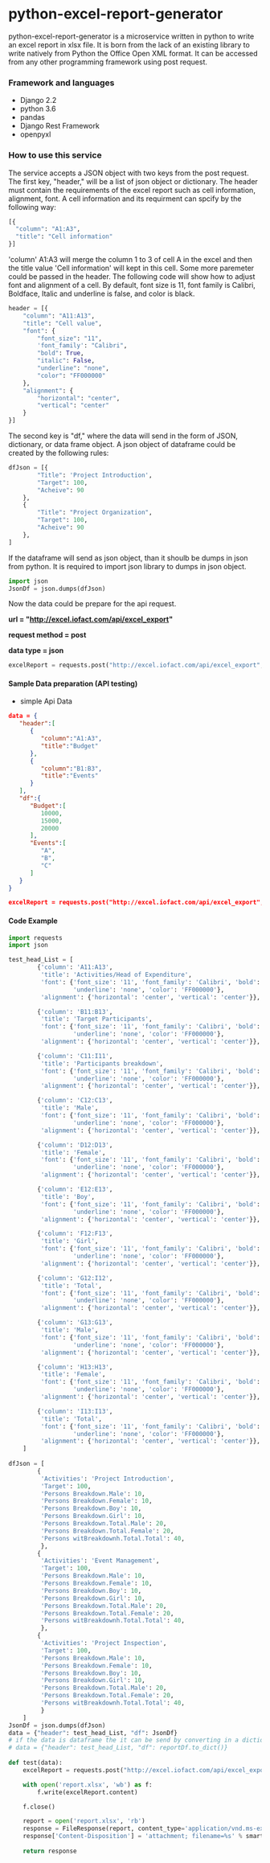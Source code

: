 # python-excel-report-generator
python-excel-report-generator is a microservice written in python to write an excel report in xlsx file. It is born from the lack of an existing library to write natively from Python the Office Open XML format. It can be accessed from any other programming framework using post request. 

### Framework and languages
* Django 2.2
* python 3.6
* pandas
* Django Rest Framework
* openpyxl

### How to use this service
The service accepts a JSON object with two keys from the post request. The first key, "header," will be a list of json object or dictionary. The header must contain the requirements of the excel report such as cell information, alignment, font. A cell information and its requirment can spcify by the following way:
```python
[{
  "column": "A1:A3",
  "title": "Cell information"
}]
```
'column' A1:A3 will merge the column 1 to 3 of cell A in the excel and then the title value 'Cell information' will kept in this cell. Some more paremeter could be passed in the header. The following code will show how to adjust font and alignment of a cell. By default, font size is 11, font family is Calibri, Boldface, Italic and underline is false, and color is black. 

```python
header = [{
    "column": "A11:A13",
    "title": "Cell value",
    "font": {
        "font_size": "11",
        'font_family': "Calibri",
        "bold": True,
        "italic": False,
        "underline": "none",
        "color": "FF000000"
    },
    "alignment": {
        "horizontal": "center",
        "vertical": "center"
    }
}]
```

The second key is "df," where the data will send in the form of JSON, dictionary, or data frame object. A json object of dataframe could be created by the following rules:

```python
dfJson = [{
        "Title": 'Project Introduction',
        "Target": 100,
        "Acheive": 90
    },
    {
        "Title": "Project Organization",
        "Target": 100,
        "Acheive": 90
    },
]
```
If the dataframe will send as json object, than it shoulb be dumps in json from python. It is required to import json library to dumps in json object.
```python
import json
JsonDf = json.dumps(dfJson)
```
Now the data could be prepare for the api request. 

**url = "http://excel.iofact.com/api/excel_export"**

**request method = post**

**data type = json**

```python
excelReport = requests.post("http://excel.iofact.com/api/excel_export", json={"header": header, "df": JsonDf})
```


#### Sample Data preparation (API testing)
* simple Api Data
```json
data = { 
   "header":[ 
      { 
         "column":"A1:A3",
         "title":"Budget"
      },
      { 
         "column":"B1:B3",
         "title":"Events"
      }
   ],
   "df":{ 
      "Budget":[ 
         10000,
         15000,
         20000
      ],
      "Events":[ 
         "A",
         "B",
         "C"
      ]
   }
}

excelReport = requests.post("http://excel.iofact.com/api/excel_export", json=data)
```



#### Code Example
```python
import requests
import json

test_head_List = [
        {'column': 'A11:A13',
         'title': 'Activities/Head of Expenditure',
         'font': {'font_size': '11', 'font_family': 'Calibri', 'bold': True, 'italic': False,
                  'underline': 'none', 'color': 'FF000000'},
         'alignment': {'horizontal': 'center', 'vertical': 'center'}},

        {'column': 'B11:B13',
         'title': 'Target Participants',
         'font': {'font_size': '11', 'font_family': 'Calibri', 'bold': True, 'italic': False,
                  'underline': 'none', 'color': 'FF000000'},
         'alignment': {'horizontal': 'center', 'vertical': 'center'}},

        {'column': 'C11:I11',
         'title': 'Participants breakdown',
         'font': {'font_size': '11', 'font_family': 'Calibri', 'bold': True, 'italic': False,
                  'underline': 'none', 'color': 'FF000000'},
         'alignment': {'horizontal': 'center', 'vertical': 'center'}},

        {'column': 'C12:C13',
         'title': 'Male',
         'font': {'font_size': '11', 'font_family': 'Calibri', 'bold': True, 'italic': False,
                  'underline': 'none', 'color': 'FF000000'},
         'alignment': {'horizontal': 'center', 'vertical': 'center'}},

        {'column': 'D12:D13',
         'title': 'Female',
         'font': {'font_size': '11', 'font_family': 'Calibri', 'bold': True, 'italic': False,
                  'underline': 'none', 'color': 'FF000000'},
         'alignment': {'horizontal': 'center', 'vertical': 'center'}},

        {'column': 'E12:E13',
         'title': 'Boy',
         'font': {'font_size': '11', 'font_family': 'Calibri', 'bold': True, 'italic': False,
                  'underline': 'none', 'color': 'FF000000'},
         'alignment': {'horizontal': 'center', 'vertical': 'center'}},

        {'column': 'F12:F13',
         'title': 'Girl',
         'font': {'font_size': '11', 'font_family': 'Calibri', 'bold': True, 'italic': False,
                  'underline': 'none', 'color': 'FF000000'},
         'alignment': {'horizontal': 'center', 'vertical': 'center'}},

        {'column': 'G12:I12',
         'title': 'Total',
         'font': {'font_size': '11', 'font_family': 'Calibri', 'bold': True, 'italic': False,
                  'underline': 'none', 'color': 'FF000000'},
         'alignment': {'horizontal': 'center', 'vertical': 'center'}},

        {'column': 'G13:G13',
         'title': 'Male',
         'font': {'font_size': '11', 'font_family': 'Calibri', 'bold': True, 'italic': False,
                  'underline': 'none', 'color': 'FF000000'},
         'alignment': {'horizontal': 'center', 'vertical': 'center'}},

        {'column': 'H13:H13',
         'title': 'Female',
         'font': {'font_size': '11', 'font_family': 'Calibri', 'bold': True, 'italic': False,
                  'underline': 'none', 'color': 'FF000000'},
         'alignment': {'horizontal': 'center', 'vertical': 'center'}},

        {'column': 'I13:I13',
         'title': 'Total',
         'font': {'font_size': '11', 'font_family': 'Calibri', 'bold': True, 'italic': False,
                  'underline': 'none', 'color': 'FF000000'},
         'alignment': {'horizontal': 'center', 'vertical': 'center'}},
    ]
    
dfJson = [
        {
         'Activities': 'Project Introduction',
         'Target': 100,      
         'Persons Breakdown.Male': 10,
         'Persons Breakdown.Female': 10,
         'Persons Breakdown.Boy': 10,
         'Persons Breakdown.Girl': 10,
         'Persons Breakdown.Total.Male': 20,
         'Persons Breakdown.Total.Female': 20,
         'Persons witBreakdownh.Total.Total': 40,
         },
        {
         'Activities': 'Event Management',
         'Target': 100,
         'Persons Breakdown.Male': 10,
         'Persons Breakdown.Female': 10,
         'Persons Breakdown.Boy': 10,
         'Persons Breakdown.Girl': 10,
         'Persons Breakdown.Total.Male': 20,
         'Persons Breakdown.Total.Female': 20,
         'Persons witBreakdownh.Total.Total': 40,
         },
        {
         'Activities': 'Project Inspection',
         'Target': 100,
         'Persons Breakdown.Male': 10,
         'Persons Breakdown.Female': 10,
         'Persons Breakdown.Boy': 10,
         'Persons Breakdown.Girl': 10,
         'Persons Breakdown.Total.Male': 20,
         'Persons Breakdown.Total.Female': 20,
         'Persons witBreakdownh.Total.Total': 40,
         }
    ]
JsonDf = json.dumps(dfJson)
data = {"header": test_head_List, "df": JsonDf}
# if the data is dataframe the it can be send by converting in a dictionary
# data = {"header": test_head_List, "df": reportDf.to_dict()}
  
def test(data):
    excelReport = requests.post("http://excel.iofact.com/api/excel_export", json=data)

    with open('report.xlsx', 'wb') as f:
        f.write(excelReport.content)

    f.close()

    report = open('report.xlsx', 'rb')
    response = FileResponse(report, content_type='application/vnd.ms-excel')
    response['Content-Disposition'] = 'attachment; filename=%s' % smart_str('report.xlsx')
    
    return response
    
```
